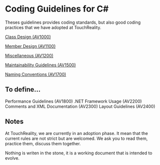 Coding Guidelines for C#
================

Theses guidelines provides coding standards, but also good coding practices that we have adopted at TouchReality.

[Class Design (AV1000)](https://github.com/touchreality/CSharpGuidelines/blob/master/_pages/1000_ClassDesignGuidelines.md)

[Member Design (AV1100)](https://github.com/touchreality/CSharpGuidelines/blob/master/_pages/1100_MemberDesignGuidelines.md)

[Miscellaneous (AV1200)](https://github.com/touchreality/CSharpGuidelines/blob/master/_pages/1200_MiscellaneousDesignGuidelines.md)

[Maintainability Guidelines (AV1500)](https://github.com/touchreality/CSharpGuidelines/blob/master/_pages/1500_MaintainabilityGuidelines.md)

[Naming Conventions (AV1700)](https://github.com/touchreality/CSharpGuidelines/blob/master/_pages/1700_NamingGuidelines.md)

## To define...

Performance Guidelines (AV1800)
.NET Framework Usage (AV2200)
Comments and XML Documentation (AV2300)
Layout Guidelines (AV2400)

## Notes
At TouchReality, we are currently in an adoption phase. It mean that the current rules are not strict but are welcomed.
We ask you to read them, practice them, discuss them together.

Nothing is writen in the stone, it is a working document that is intended to evolve.
